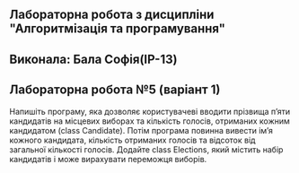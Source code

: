 ## Лабораторна робота з дисципліни "Алгоритмізація та програмування"
## Виконала: Бала Софія(IP-13)
## Лабораторна робота №5 (варіант 1)

Напишіть програму, яка дозволяє користувачеві вводити прізвища п’яти кандидатів на місцевих виборах та кількість голосів, отриманих кожним кандидатом (class Candidate). Потім програма повинна вивести ім’я кожного кандидата, кількість отриманих голосів та відсоток від загальної кількості голосів. Додайте class Elections, який містить набір кандидатів і може вирахувати переможця виборів.




